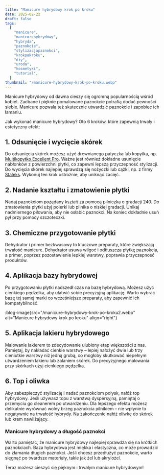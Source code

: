 ```yaml
---
title: "Manicure hybrydowy krok po kroku"
date: 2025-02-22
draft: false
tags:
  [
    "manicure",
    "manicurehybrydowy",
    "hybryda",
    "paznokcie",
    "stylizacjapaznokci",
    "krokpokroku",
    "diy",
    "uroda",
    "kosmetyki",
    "tutorial",
  ]
thumbnail: "/manicure-hybrydowy-krok-po-kroku.webp"
---
```


Manicure hybrydowy od dawna cieszy się ogromną popularnością wśród kobiet. Zadbane i pięknie pomalowane paznokcie potrafią dodać pewności siebie. Manicure pozwala też skutecznie utwardzić paznokcie i zapobiec ich łamaniu.

Jak wykonać manicure hybrydowy? Oto 6 kroków, które zapewnią trwały i estetyczny efekt:

## 1. Odsunięcie i wycięcie skórek

Do odsunięcia skórek możesz użyć drewnianego patyczka lub kopytka, np. [Multikopytko Excellent Pro](https://jbeautysklep.pl/produkt/excellent-pro-multifunction-pusher). Ważne jest również dokładne usunięcie nabłonków z powierzchni płytki, co zapewni lepszą przyczepność stylizacji. Do wycięcia skórek najlepiej sprawdzą się nożyczki lub cążki, np. z firmy [Staleks](https://jbeautysklep.pl/kategoria/staleks). Wykonuj ten krok ostrożnie, aby uniknąć zacięć.

## 2. Nadanie kształtu i zmatowienie płytki

Nadaj paznokciom pożądany kształt za pomocą pilniczka o gradacji 240. Do zmatowienia płytki użyj polerki lub pilnika o niskiej gradacji. Unikaj nadmiernego piłowania, aby nie osłabić paznokci. Na koniec dokładnie usuń pył przy pomocy szczoteczki.

## 3. Chemiczne przygotowanie płytki

Dehydrator i primer bezkwasowy to kluczowe preparaty, które zwiększają trwałość manicure. Dehydrator usuwa wilgoć i odtłuszcza płytkę paznokcia, a primer, poprzez pozostawienie lepkiej warstwy, poprawia przyczepność produktów.

## 4. Aplikacja bazy hybrydowej

Po przygotowaniu płytki nadszedł czas na bazę hybrydową. Możesz użyć cienkiego pędzelka, aby ułatwić sobie precyzyjną aplikację. Warto wybrać bazę tej samej marki co wcześniejsze preparaty, aby zapewnić ich kompatybilność.

:blog-image{src="/manicure-hybrydowy-krok-po-kroku2.webp" alt="Manicure hybrydowy krok po kroku" align="right"}

## 5. Aplikacja lakieru hybrydowego

Malowanie lakierem to zdecydowanie ulubiony etap większości z nas. Pamiętaj, by nakładać cienkie warstwy – lepiej nałożyć dwie lub trzy cieniutkie warstwy niż jedną grubą, co mogłoby skutkować niepełnym utwardzeniem lakieru lub zalaniem skórek. Do precyzyjnego malowania przy skórkach użyj cienkiego pędzelka.

## 6. Top i oliwka

Aby zabezpieczyć stylizację i nadać paznokciom połysk, nałóż top hybrydowy. Jeśli używasz topu z warstwą dyspersyjną, pamiętaj o przemyciu go cleanerem po utwardzeniu. Dla lepszego efektu możesz delikatnie wyrównać wolny brzeg paznokcia pilnikiem – nie wpłynie to negatywnie na trwałość hybrydy. Na zakończenie nałóż oliwkę do skórek lub krem nawilżający.

### Manicure hybrydowy a długość paznokci

Warto pamiętać, że manicure hybrydowy najlepiej sprawdza się na krótkich paznokciach. Baza hybrydowa jest miękka i elastyczna, co może prowadzić do złamania długich paznokci. Jeśli chcesz przedłużyć paznokcie, warto sięgnąć po twardsze materiały, takie jak żel lub akrylożel.

Teraz możesz cieszyć się pięknym i trwałym manicure hybrydowym!
